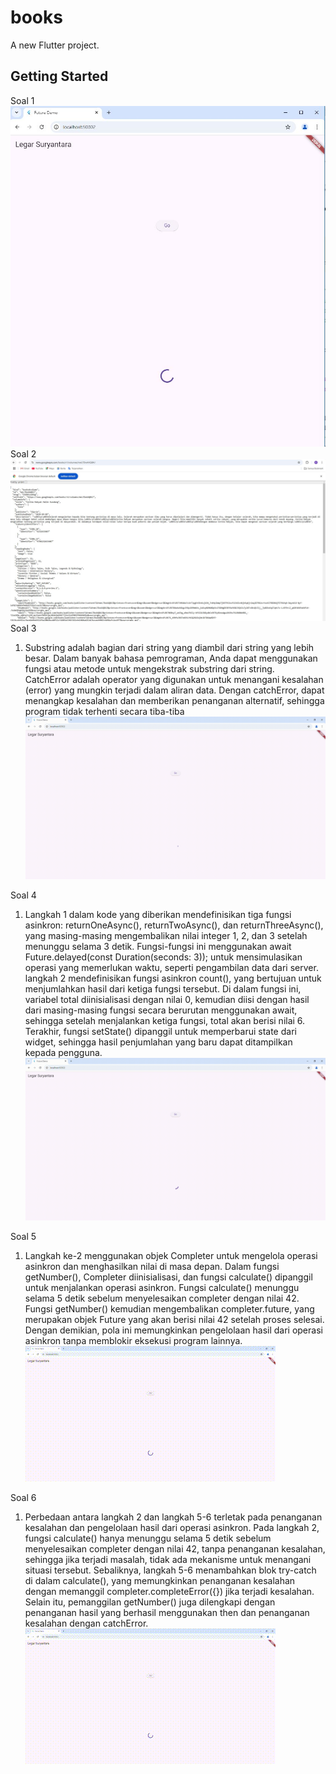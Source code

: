 # books

A new Flutter project.

## Getting Started

Soal 1
 ![screensoot](assets/images/002.JPG)
Soal 2
 ![screensoot](assets/images/001.JPG)
Soal 3
 1. Substring adalah bagian dari string yang diambil dari string yang lebih besar. Dalam banyak bahasa pemrograman, Anda dapat menggunakan fungsi atau metode untuk mengekstrak substring dari string. </br>
 CatchError adalah operator yang digunakan untuk menangani kesalahan (error) yang mungkin terjadi dalam aliran data. Dengan catchError, dapat menangkap kesalahan dan memberikan penanganan alternatif, sehingga program tidak terhenti secara tiba-tiba
![screensoot](assets/images/003.gif)

Soal 4
1. Langkah 1 dalam kode yang diberikan mendefinisikan tiga fungsi asinkron: returnOneAsync(), returnTwoAsync(), dan returnThreeAsync(), yang masing-masing mengembalikan nilai integer 1, 2, dan 3 setelah menunggu selama 3 detik. Fungsi-fungsi ini menggunakan await Future.delayed(const Duration(seconds: 3)); untuk mensimulasikan operasi yang memerlukan waktu, seperti pengambilan data dari server. </br>
langkah 2 mendefinisikan fungsi asinkron count(), yang bertujuan untuk menjumlahkan hasil dari ketiga fungsi tersebut. Di dalam fungsi ini, variabel total diinisialisasi dengan nilai 0, kemudian diisi dengan hasil dari masing-masing fungsi secara berurutan menggunakan await, sehingga setelah menjalankan ketiga fungsi, total akan berisi nilai 6. Terakhir, fungsi setState() dipanggil untuk memperbarui state dari widget, sehingga hasil penjumlahan yang baru dapat ditampilkan kepada pengguna.
![screensoot](assets/images/004.gif)

Soal 5

1. Langkah ke-2 menggunakan objek Completer untuk mengelola operasi asinkron dan menghasilkan nilai di masa depan. Dalam fungsi getNumber(), Completer<int> diinisialisasi, dan fungsi calculate() dipanggil untuk menjalankan operasi asinkron. Fungsi calculate() menunggu selama 5 detik sebelum menyelesaikan completer dengan nilai 42. Fungsi getNumber() kemudian mengembalikan completer.future, yang merupakan objek Future yang akan berisi nilai 42 setelah proses selesai. Dengan demikian, pola ini memungkinkan pengelolaan hasil dari operasi asinkron tanpa memblokir eksekusi program lainnya.
![screensoot](assets/images/005.gif)

Soal 6

1. Perbedaan antara langkah 2 dan langkah 5-6 terletak pada penanganan kesalahan dan pengelolaan hasil dari operasi asinkron. Pada langkah 2, fungsi calculate() hanya menunggu selama 5 detik sebelum menyelesaikan completer dengan nilai 42, tanpa penanganan kesalahan, sehingga jika terjadi masalah, tidak ada mekanisme untuk menangani situasi tersebut. Sebaliknya, langkah 5-6 menambahkan blok try-catch di dalam calculate(), yang memungkinkan penanganan kesalahan dengan memanggil completer.completeError({}) jika terjadi kesalahan. Selain itu, pemanggilan getNumber() juga dilengkapi dengan penanganan hasil yang berhasil menggunakan then dan penanganan kesalahan dengan catchError.
![screensoot](assets/images/005.gif)